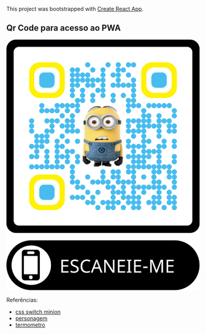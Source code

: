 This project was bootstrapped with [Create React App](https://github.com/facebook/create-react-app).

## Qr Code para acesso ao PWA

![QrCode](arduino/docs/qrcode.png)

Referências: 

* [css switch minion](https://codepen.io/mohab-elhamzawy/pen/qOQKNB)
* [personagem](http://cssdeck.com/labs/minions-css)
* [termometro](https://codepen.io/chrisgannon/pen/vjNNew/)